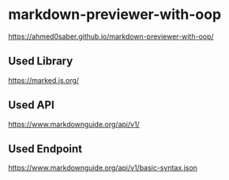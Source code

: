 # markdown-previewer-with-oop

https://ahmed0saber.github.io/markdown-previewer-with-oop/

## Used Library

https://marked.js.org/

## Used API

https://www.markdownguide.org/api/v1/

## Used Endpoint

https://www.markdownguide.org/api/v1/basic-syntax.json

